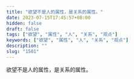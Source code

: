 ```yaml
---
title: "欲望不是人的属性，是关系的属性。"
date: 2023-07-15T17:45:57+08:00
hidden: false
draft: false
tags: ["欲望", "属性", "人", "关系", "观点"]
keywords: ["欲望", "属性", "人", "关系", "观点"]
description: ""
slug: "1501"
---
```


欲望不是人的属性，是关系的属性。
